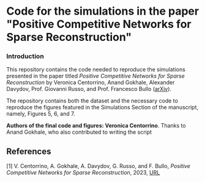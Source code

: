 # Code for the simulations in the paper "Positive Competitive Networks for Sparse Reconstruction"

### Introduction

This repository contains the code needed to reproduce the simulations presented in the paper titled _Positive Competitive Networks for Sparse Reconstruction_ by Veronica Centorrino, Anand Gokhale, Alexander Davydov, Prof. Giovanni Russo, and Prof. Francesco Bullo ([arXiv](https://arxiv.org/abs/2311.03821)).

The repository contains both the dataset and the necessary code to reproduce the figures featured in the Simulations Section of the manuscript, namely, Figures 5, 6, and 7.

**Authors of the final code and figures: Veronica Centorrino**.
Thanks to Anand Gokhale, who also contributed to writing the script

## References
[1] V. Centorrino, A. Gokhale, A. Davydov, G. Russo, and F. Bullo, _Positive Competitive Networks for Sparse Reconstruction_, 2023, [URL](https://arxiv.org/abs/2311.03821)
